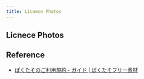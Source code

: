 ```yaml
---
title: Licnece Photos
---
```


## Licnece Photos


## Reference
* [ぱくたそのご利用規約・ガイド | ぱくたそフリー素材](https://www.pakutaso.com/userpolicy.html)
